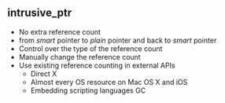 ##  intrusive_ptr

- No extra reference count
- from *smart* pointer to *plain* pointer and back to *smart* pointer
- Control over the type of the reference count
- Manually change the reference count
- Use existing reference counting in external APIs
  - Direct X
  - Almost every OS resource on Mac OS X and iOS
  - Embedding scripting languages GC
